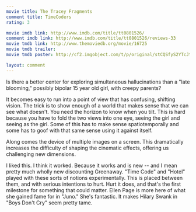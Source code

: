 ```yaml
---
movie title: The Tracey Fragments
comment title: TimeCoders
rating: 3

movie imdb link: http://www.imdb.com/title/tt0801526/
comment imdb link: http://www.imdb.com/title/tt0801526/reviews-33
movie tmdb link: http://www.themoviedb.org/movie/16725
movie tmdb trailer: 
movie tmdb poster: http://cf2.imgobject.com/t/p/original/stCQSfyS2YTcJtiJIr2MPemjDQG.jpg

layout: comment
---
```


Is there a better center for exploring simultaneous hallucinations than a "late blooming," possibly bipolar 15 year old girl, with creepy parents?

It becomes easy to run into a point of view that has confusing, shifting vision. The trick is to show enough of a world that makes sense that we can see what doesn't. You need the horizon to know when you tilt. This is hard because you have to fold the two views into one eye, seeing the girl and seeing as the girl. Some of this has to make sense spatiotemporally and some has to goof with that same sense using it against itself.

Along comes the device of multiple images on a screen. This dramatically increases the difficulty of shaping the cinematic effects, offering us challenging new dimensions.

I liked this. I think it worked. Because it works and is new -- and I mean pretty much wholly new discounting Greenaway. "Time Code" and "Hotel" played with these sorts of notions experimentally. This is placed between them, and with serious intentions to hurt. Hurt it does, and that's the first milestone for something that could matter. Ellen Page is more here of what she gained fame for in "Juno." She's fantastic. It makes Hilary Swank in "Boys Don't Cry" seem pretty tame.